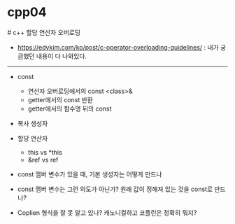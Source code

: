 # cpp04

\# c++ 할당 연산자 오버로딩
* https://edykim.com/ko/post/c-operator-overloading-guidelines/ : 내가 궁금했던 내용이 다 나와있다.

---

* const
    * 연산자 오버로딩에서의 const \<class\>&
    * getter에서의 const 반환
    * getter에서의 함수명 뒤의 const
* 복사 생성자
* 할당 연산자
    * this vs *this
    * &ref vs ref

* const 멤버 변수가 있을 때, 기본 생성자는 어떻게 만드나
* const 멤버 변수는 그런 의도가 아닌가? 원래 값이 정해져 있는 것을 const로 만드나?

* Coplien 형식을 잘 못 알고 있나? 캐노니컬하고 코플린은 정확히 뭐지?